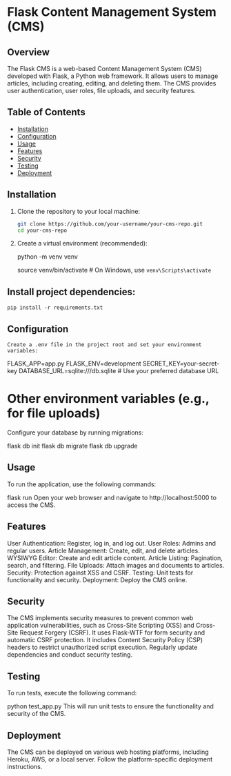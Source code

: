 # Flask Content Management System (CMS)


## Overview

The Flask CMS is a web-based Content Management System (CMS) developed with Flask, a Python web framework. It allows users to manage articles, including creating, editing, and deleting them. The CMS provides user authentication, user roles, file uploads, and security features.

## Table of Contents

- [Installation](#installation)
- [Configuration](#configuration)
- [Usage](#usage)
- [Features](#features)
- [Security](#security)
- [Testing](#testing)
- [Deployment](#deployment)


## Installation

1. Clone the repository to your local machine:

   ```bash
   git clone https://github.com/your-username/your-cms-repo.git
   cd your-cms-repo


2. Create a virtual environment (recommended):

   python -m venv venv

   source venv/bin/activate  # On Windows, use `venv\Scripts\activate`

## Install project dependencies:

    pip install -r requirements.txt

## Configuration

    Create a .env file in the project root and set your environment variables:

   FLASK_APP=app.py
   FLASK_ENV=development
   SECRET_KEY=your-secret-key
   DATABASE_URL=sqlite:///db.sqlite  # Use your preferred database URL

# Other environment variables (e.g., for file uploads)

Configure your database by running migrations:

   flask db init
   flask db migrate
   flask db upgrade


## Usage
To run the application, use the following commands:

   flask run
   Open your web browser and navigate to http://localhost:5000 to access the CMS.


## Features
User Authentication: Register, log in, and log out.
User Roles: Admins and regular users.
Article Management: Create, edit, and delete articles.
WYSIWYG Editor: Create and edit article content.
Article Listing: Pagination, search, and filtering.
File Uploads: Attach images and documents to articles.
Security: Protection against XSS and CSRF.
Testing: Unit tests for functionality and security.
Deployment: Deploy the CMS online.

## Security
The CMS implements security measures to prevent common web application vulnerabilities, such as Cross-Site Scripting (XSS) and Cross-Site Request Forgery (CSRF).
It uses Flask-WTF for form security and automatic CSRF protection.
It includes Content Security Policy (CSP) headers to restrict unauthorized script execution.
Regularly update dependencies and conduct security testing.

## Testing
To run tests, execute the following command:

python test_app.py
This will run unit tests to ensure the functionality and security of the CMS.

## Deployment
The CMS can be deployed on various web hosting platforms, including Heroku, AWS, or a local server. Follow the platform-specific deployment instructions.